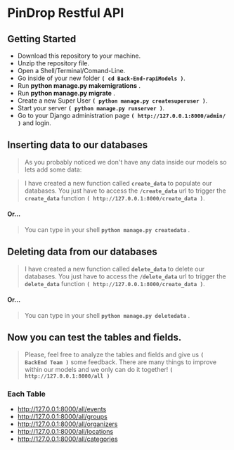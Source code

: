 # PinDrop Restful API

## Getting Started

- Download this repository to your machine.
- Unzip the repository file.
- Open a Shell/Terminal/Comand-Line.
- Go inside of your new folder **`( cd Back-End-rapiModels )`**.
- Run **python manage.py makemigrations** .
- Run **python manage.py migrate** .
- Create a new Super User **`( python manage.py createsuperuser )`**.
- Start your server **`( python manage.py runserver )`**.
- Go to your Django administration page **`( http://127.0.0.1:8000/admin/ )`** and login.

## Inserting data to our databases

>   As you probably noticed we don't have any data inside our models so lets add some data:

> I have created a new function called **`create_data`** to populate our databases. You just have to access the __`/create_data`__ url to trigger the **`create_data`** function **`( http://127.0.0.1:8000/create_data )`**.

#### Or...

> You can type in your shell **`python manage.py createdata`** .

## Deleting data from our databases

>   I have created a new function called **`delete_data`** to delete our databases. You just have to access the __`/delete_data`__ url to trigger the **`delete_data`** function **`( http://127.0.0.1:8000/create_data )`**.

#### Or...

> You can type in your shell **`python manage.py deletedata`** .


## Now you can test the tables and fields. 

>   Please, feel free to analyze the tables and fields and give us **`( BackEnd Team )`** some feedback. There are many things to improve within our models and we only can do it together! **`( http://127.0.0.1:8000/all )`**

### Each Table

- http://127.0.0.1:8000/all/events
- http://127.0.0.1:8000/all/groups
- http://127.0.0.1:8000/all/organizers
- http://127.0.0.1:8000/all/locations
- http://127.0.0.1:8000/all/categories



